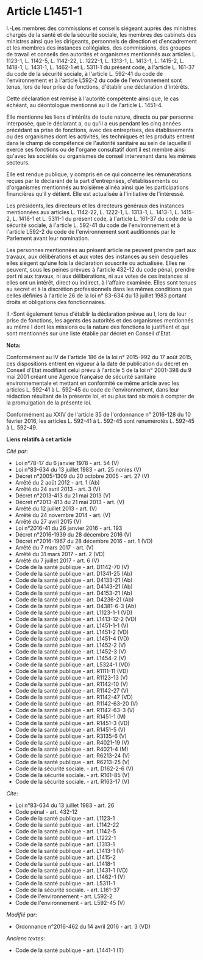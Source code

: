 # Article L1451-1

I.-Les membres des commissions et conseils siégeant auprès des ministres chargés de la santé et de la sécurité sociale, les
membres des cabinets des ministres ainsi que les dirigeants, personnels de direction et d'encadrement et les membres des
instances collégiales, des commissions, des groupes de travail et conseils des autorités et organismes mentionnés aux
articles L. 1123-1, L. 1142-5, L. 1142-22, L. 1222-1, L. 1313-1, L. 1413-1, 
L. 1415-2, L. 1418-1, L. 1431-1, L. 1462-1 et L. 5311-1 du présent code, à l'article L. 161-37 du code de la sécurité
sociale, à l'article L. 592-41 du code de l'environnement et à l'article L592-2 du code de l'environnement sont tenus, lors
de leur prise de fonctions, d'établir une déclaration d'intérêts. 

Cette déclaration est remise à l'autorité compétente ainsi que, le cas échéant, au déontologue mentionné au II de l'article
L. 1451-4. 

Elle mentionne les liens d'intérêts de toute nature, directs ou par personne interposée, que le déclarant a, ou qu'il a eus
pendant les cinq années précédant sa prise de fonctions, avec des entreprises, des établissements ou des organismes dont les
activités, les techniques et les produits entrent dans le champ de compétence de l'autorité sanitaire au sein de laquelle il
exerce ses fonctions ou de l'organe consultatif dont il est membre ainsi qu'avec les sociétés ou organismes de conseil
intervenant dans les mêmes secteurs. 

Elle est rendue publique, y compris en ce qui concerne les rémunérations reçues par le déclarant de la part d'entreprises,
d'établissements ou d'organismes mentionnés au troisième alinéa ainsi que les participations financières qu'il y détient.
Elle est actualisée à l'initiative de l'intéressé. 

Les présidents, les directeurs et les directeurs généraux des instances mentionnées aux articles L. 1142-22, L. 1222-1, L.
1313-1, L. 1413-1, L. 1415-2, L. 1418-1 et L. 5311-1 du présent code, à l'article L. 161-37 du code de la sécurité sociale, à
l'article L. 592-41 du code de l'environnement et à l'article L592-2 du code de l'environnement sont auditionnés par le
Parlement avant leur nomination. 

Les personnes mentionnées au présent article ne peuvent prendre part aux travaux, aux délibérations et aux votes des
instances au sein desquelles elles siègent qu'une fois la déclaration souscrite ou actualisée. Elles ne peuvent, sous les
peines prévues à l'article 432-12 du code pénal, prendre part ni aux travaux, ni aux délibérations, ni aux votes de ces
instances si elles ont un intérêt, direct ou indirect, à l'affaire examinée. Elles sont tenues au secret et à la discrétion
professionnels dans les mêmes conditions que celles définies à l'article 26 de la loi n° 83-634 du 13 juillet 1983 portant
droits et obligations des fonctionnaires. 

II.-Sont également tenus d'établir la déclaration prévue au I, lors de leur prise de fonctions, les agents des autorités et
des organismes mentionnés au même I dont les missions ou la nature des fonctions le justifient et qui sont mentionnés sur une
liste établie par décret en Conseil d'Etat.

**Nota:**

Conformément au IV de l'article 186 de la loi n° 2015-992 du 17 août 2015, ces dispositions entrent en vigueur à la date de
publication du décret en Conseil d'Etat modifiant celui prévu à l'article 5 de la loi n° 2001-398 du 9 mai 2001 créant une
Agence française de sécurité sanitaire environnementale et mettant en conformité ce même article avec les articles L. 592-41
à L. 592-45 du code de l'environnement, dans leur rédaction résultant de la présente loi, et au plus tard six mois à compter
de la promulgation de la présente loi.

Conformément au XXIV de l'article 35 de l'ordonnance n° 2016-128 du 10 février 2016, les articles L. 592-41 à L. 592-45 sont
renumérotés L. 592-45 à L. 592-49.

**Liens relatifs à cet article**

_Cité par_:

  - Loi n°78-17 du 6 janvier 1978 - art. 54 (V)
  - Loi n°83-634 du 13 juillet 1983 - art. 25 nonies (V)
  - Décret n°2005-1309 du 20 octobre 2005 - art. 27 (V)
  - Arrêté du 2 août 2012 - art. 1 (Ab)
  - Arrêté du 24 avril 2013 - art. 3 (V)
  - Décret n°2013-413 du 21 mai 2013 (V)
  - Décret n°2013-413 du 21 mai 2013 - art. (V)
  - Arrêté du 12 juillet 2013 - art. (V)
  - Arrêté du 24 novembre 2014 - art. (V)
  - Arrêté du 27 avril 2015 (V)
  - Loi n°2016-41 du 26 janvier 2016 - art. 193
  - Décret n°2016-1939 du 28 décembre 2016 (V)
  - Décret n°2016-1967 du 28 décembre 2016 - art. 1 (VD)
  - Arrêté du 7 mars 2017 - art. (V)
  - Arrêté du 31 mars 2017 - art. 2 (VD)
  - Arrêté du 7 juillet 2017 - art. 6 (V)
  - Code de la santé publique - art. D1142-70 (V)
  - Code de la santé publique - art. D1341-25 (Ab)
  - Code de la santé publique - art. D4133-21 (Ab)
  - Code de la santé publique - art. D4143-21 (Ab)
  - Code de la santé publique - art. D4153-21 (Ab)
  - Code de la santé publique - art. D4236-21 (Ab)
  - Code de la santé publique - art. D4381-6-3 (Ab)
  - Code de la santé publique - art. L1123-1-1 (VD)
  - Code de la santé publique - art. L1413-12-2 (VD)
  - Code de la santé publique - art. L1451-1-1 (V)
  - Code de la santé publique - art. L1451-2 (VD)
  - Code de la santé publique - art. L1451-4 (VD)
  - Code de la santé publique - art. L1452-2 (V)
  - Code de la santé publique - art. L1452-3 (V)
  - Code de la santé publique - art. L1454-2 (V)
  - Code de la santé publique - art. L5324-1 (VD)
  - Code de la santé publique - art. R1111-11 (VD)
  - Code de la santé publique - art. R1123-13 (V)
  - Code de la santé publique - art. R1142-10 (V)
  - Code de la santé publique - art. R1142-27 (V)
  - Code de la santé publique - art. R1142-47 (VD)
  - Code de la santé publique - art. R1142-63-20 (V)
  - Code de la santé publique - art. R1142-63-3 (V)
  - Code de la santé publique - art. R1451-1 (M)
  - Code de la santé publique - art. R1451-3 (VD)
  - Code de la santé publique - art. R1451-5 (V)
  - Code de la santé publique - art. R3135-6 (V)
  - Code de la santé publique - art. R4021-19 (V)
  - Code de la santé publique - art. R4021-4 (M)
  - Code de la santé publique - art. R6213-24 (V)
  - Code de la santé publique - art. R6213-25 (V)
  - Code de la sécurité sociale. - art. D162-2-6 (V)
  - Code de la sécurité sociale. - art. R161-85 (V)
  - Code de la sécurité sociale. - art. R163-17 (V)

_Cite_:

  - Loi n°83-634 du 13 juillet 1983 - art. 26
  - Code pénal - art. 432-12
  - Code de la santé publique - art. L1123-1
  - Code de la santé publique - art. L1142-22
  - Code de la santé publique - art. L1142-5
  - Code de la santé publique - art. L1222-1
  - Code de la santé publique - art. L1313-1
  - Code de la santé publique - art. L1413-1 (V)
  - Code de la santé publique - art. L1415-2
  - Code de la santé publique - art. L1418-1
  - Code de la santé publique - art. L1431-1 (VD)
  - Code de la santé publique - art. L1462-1 (V)
  - Code de la santé publique - art. L5311-1
  - Code de la sécurité sociale. - art. L161-37
  - Code de l'environnement - art. L592-2
  - Code de l'environnement - art. L592-45 (V)

_Modifié par_:

  - Ordonnance n°2016-462 du 14 avril 2016 - art. 3 (VD)

_Anciens textes_:

  - Code de la santé publique - art. L1441-1 (T)
